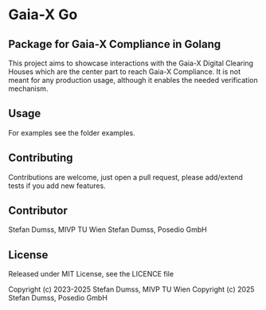 # Gaia-X Go

## Package for Gaia-X Compliance in Golang

This project aims to showcase interactions with the Gaia-X Digital Clearing Houses which are the center part to reach Gaia-X Compliance.
It is not meant for any production usage, although it enables the needed verification mechanism. 

## Usage

For examples see the folder examples.


## Contributing
Contributions are welcome, just open a pull request, please add/extend tests if you add new features.

## Contributor
Stefan Dumss, MIVP TU Wien
Stefan Dumss, Posedio GmbH

## License
Released under MIT License, see the LICENCE file


Copyright (c) 2023-2025 Stefan Dumss, MIVP TU Wien
Copyright (c) 2025 Stefan Dumss, Posedio GmbH


